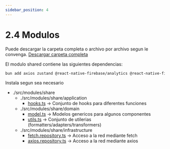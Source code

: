 ```yaml
---
sidebar_position: 4
---
```

# 2.4 Modulos
Puede descargar la carpeta completa o archivo por archivo segun le convenga. [Descargar carpeta completa](https://reactnative.dev/docs/speeding-ci-builds)

El modulo shared contiene las siguientes dependencias:
```bash
bun add axios zustand @react-native-firebase/analytics @react-native-firebase/crashlytics @react-native-firebase/firestore
```

Instala segun sea necesario

- ./src/modules/share
  - ./src/modules/share/application
    - [hooks.ts](https://github.com/CrisangerA/react_native_clean_architecture_template/tree/main/src/modules/shared/application) -> Conjunto de hooks para diferentes funciones
  - ./src/modules/share/domain
    - [model.ts](https://github.com/CrisangerA/react_native_clean_architecture_template/tree/main/src/modules/shared/domain/model) -> Modelos genericos para algunos componentes
    - [utils.ts](https://github.com/CrisangerA/react_native_clean_architecture_template/tree/main/src/modules/shared/domain/utils) -> Conjunto de utilerias (formatters/adapters/transformers)
  - ./src/modules/share/infrastructure
    - [fetch.repository.ts](https://github.com/CrisangerA/react_native_clean_architecture_template/blob/main/src/modules/shared/infrastructure/fetch.service.ts) -> Acceso a la red mediante fetch
    - [axios.repository.ts](https://github.com/CrisangerA/react_native_clean_architecture_template/blob/main/src/modules/shared/infrastructure/axios.service.ts) -> Acceso a la red mediante axios
